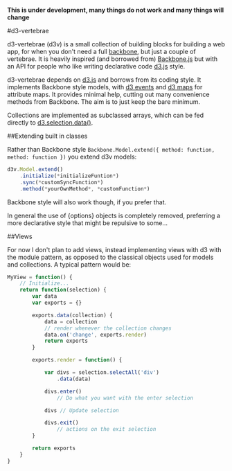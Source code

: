 **This is under development, many things do not work and many things will change**

#d3-vertebrae

d3-vertebrae (d3v) is a small collection of building blocks for building a web app, for when you don't need a full [backbone](http://backbonejs.org), but just a couple of vertebrae. It is heavily inspired (and borrowed from) [Backbone.js](http://backbonejs.org) but with an API for people who like writing declarative code [d3.js](http://d3js.org) style.

d3-vertebrae depends on [d3.js](http://d3js.org) and borrows from its coding style. It implements Backbone style models, with [d3 events](https://github.com/mbostock/d3/wiki/Selections#d3_event) and [d3 maps](https://github.com/mbostock/d3/wiki/Arrays#d3_map) for attribute maps. It provides minimal help, cutting out many convenience methods from Backbone. The aim is to just keep the bare minimum.

Collections are implemented as subclassed arrays, which can be fed directly to [d3.selection.data()](https://github.com/mbostock/d3/wiki/Selections#data).

##Extending built in classes

Rather than Backbone style `Backbone.Model.extend({ method: function, method: function })` you extend d3v models:

```javascript
d3v.Model.extend()
    .initialize(*initializeFuntion*)
    .sync(*customSyncFunction*)
    .method(*yourOwnMethod*, *customFunction*)
```

Backbone style will also work though, if you prefer that.

In general the use of {options} objects is completely removed, preferring a more declarative style that might be repulsive to some...

##Views

For now I don't plan to add views, instead implementing views with d3 with the module pattern, as opposed to the classical objects used for models and collections. A typical pattern would be:

```javascript
MyView = function() {
    // Initialize...
    return function(selection) {
        var data
        var exports = {}

        exports.data(collection) {
            data = collection
            // render whenever the collection changes
            data.on('change', exports.render)
            return exports
        }

        exports.render = function() {

            var divs = selection.selectAll('div')
                .data(data)

            divs.enter()
                // Do what you want with the enter selection

            divs // Update selection

            divs.exit()
                // actions on the exit selection
        }

        return exports
    }
}
```

